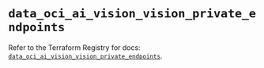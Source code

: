 # `data_oci_ai_vision_vision_private_endpoints`

Refer to the Terraform Registry for docs: [`data_oci_ai_vision_vision_private_endpoints`](https://registry.terraform.io/providers/oracle/oci/7.19.0/docs/data-sources/ai_vision_vision_private_endpoints).
